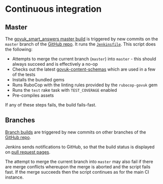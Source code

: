 # Continuous integration

## Master

The [govuk_smart_answers master build](https://ci.integration.publishing.service.gov.uk/job/smartanswers/job/master/) is triggered by new commits on the `master` branch of the [GitHub repo](https://github.com/alphagov/smart-answers). It runs the [`Jenkinsfile`](https://github.com/alphagov/smart-answers/blob/master/Jenkinsfile). This script does the following:

* Attempts to merge the current branch (`master`) into `master` - this should always succeed and is effectively a no-op
* Checks out the latest [govuk-content-schemas](https://github.com/alphagov/govuk-content-schemas) which are used in a few of the tests
* Installs the bundled gems
* Runs RuboCop with the linting rules provided by the `rubocop-govuk` gem
* Runs the `test` rake task with `TEST_COVERAGE` enabled
* Pre-compiles assets

If any of these steps fails, the build fails-fast.

## Branches

[Branch builds](https://ci.integration.publishing.service.gov.uk/job/smartanswers/) are triggered by new commits on other branches of the [GitHub repo](https://github.com/alphagov/smart-answers).

Jenkins sends notifications to GitHub, so that the build status is displayed on [pull request pages](https://github.com/alphagov/smart-answers/pulls).

The attempt to merge the current branch into `master` may also fail if there are merge conflicts whereupon the merge is aborted and the script fails fast. If the merge succeeds then the script continues as for the main CI instance.

